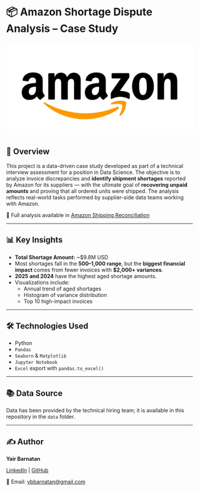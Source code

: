 # 📦 Amazon Shortage Dispute Analysis – Case Study 

![banner](images/amazon_logo.webp)

## 🧠 Overview

This project is a data-driven case study developed as part of a technical interview assessment for a position in Data Science. The objective is to analyze invoice discrepancies and **identify shipment shortages** reported by Amazon for its suppliers — with the ultimate goal of **recovering unpaid amounts** and proving that all ordered units were shipped. The analysis reflects real-world tasks performed by supplier-side data teams working with Amazon.


📄 Full analysis available in [Amazon Shipping Reconciliation](https://github.com/ybarnatan/amazon_recon/blob/main/Amazon_Shipping_Reconciliation.ipynb)

---

## 📊 Key Insights

- **Total Shortage Amount:** ~$9.8M USD  
- Most shortages fall in the **$500–$1,000 range**, but the **biggest financial impact** comes from fewer invoices with **$2,000+ variances**.
- **2025 and 2024** have the highest aged shortage amounts.
- Visualizations include:
  - Annual trend of aged shortages
  - Histogram of variance distribution
  - Top 10 high-impact invoices

---

## 🛠️ Technologies Used

- Python  
- `Pandas`  
- `Seaborn` & `Matplotlib`  
- `Jupyter Notebook`  
- `Excel` export with `pandas.to_excel()`

---

  
## 📚 Data Source

Data has been provided by the technical hiring team; it is available in this repository in the `data` folder.

---

## ✍️ **Author**  

**Yair Barnatan**

[LinkedIn](https://www.linkedin.com/in/yair-barnatan/) | [GitHub](https://github.com/ybarnatan)

📧 Email: ybbarnatan@gmail.com
